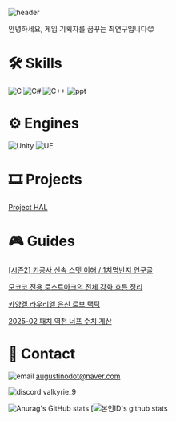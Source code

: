 ![header](https://capsule-render.vercel.app/api?type=waving&color=auto&height=300&section=header&text=%20기획실🔨&fontSize=70&animation=fadeIn)

안녕하세요, 게임 기획자를 꿈꾸는 최연구입니다😊

# 🛠 Skills

![C](https://img.shields.io/badge/C-A8B9CC?style=flat-square&logo=C&logoColor=white) ![C#](https://img.shields.io/badge/Csharp-512BD4?style=flat-square&logo=Csharp&logoColor=white) ![C++](https://img.shields.io/badge/C++-00599C?style=flat-square&logo=cplusplus&logoColor=white) ![ppt](https://img.shields.io/badge/PowerPoint-FF6372?style=flat-square&logo=microsoftpowerpoint&logoColor=red)
# ⚙ Engines

![Unity](https://img.shields.io/badge/Unity-DDDDDD?style=flat-square&logo=unity&logoColor=black) ![UE](https://img.shields.io/badge/Unreal%20Engine-0E1128?style=flat-square&logo=unrealengine&logoColor=white)

# 🎞 Projects

[Project HAL](https://github.com/Yeon-Goo/Project-HAL)


# 🎮 Guides

[[시즌2] 기공사 신속 스탯 이해 / 1치명반지 연구글](https://www.inven.co.kr/board/lostark/5344/110658?p=4&my=chuchu)

[모코코 전용 로스트아크의 전체 강화 흐름 정리](https://www.inven.co.kr/board/lostark/4821/98610)

[카양겔 라우리엘 은신 로브 택틱](https://www.inven.co.kr/board/lostark/4821/87776)

[2025-02 패치 역천 너프 수치 계산](https://www.inven.co.kr/board/lostark/5344/123768)

# 📢 Contact

![email](https://img.shields.io/badge/-999999?style=flat-square&logo=gmail&logoColor=##EA4335) augustinodot@naver.com

![discord](https://img.shields.io/badge/-000000?style=flat-square&logo=discord&logoColor=#5865F2) valkyrie_9


![Anurag's GitHub stats](https://github-readme-stats.vercel.app/api?username=Yeon-Goo&show_icons=true&theme=radical) [![본인ID's github stats](https://github-readme-stats.vercel.app/api/top-langs/?username=Yeon-Goo&show_icons=true&hide_border=true&title_color=004386&icon_color=004386&layout=compact)
